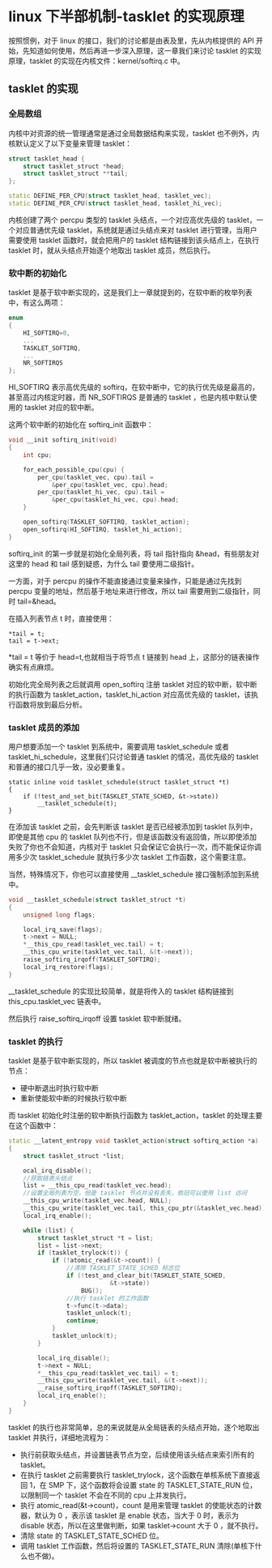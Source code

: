 # linux 下半部机制-tasklet 的实现原理

按照惯例，对于 linux 的接口，我们的讨论都是由表及里，先从内核提供的 API 开始，先知道如何使用，然后再进一步深入原理，这一章我们来讨论 tasklet 的实现原理，tasklet 的实现在内核文件：kernel/softirq.c 中。  

## tasklet 的实现

### 全局数组
内核中对资源的统一管理通常是通过全局数据结构来实现，tasklet 也不例外，内核默认定义了以下变量来管理 tasklet：

```c++
struct tasklet_head {
	struct tasklet_struct *head;
	struct tasklet_struct **tail;
};

static DEFINE_PER_CPU(struct tasklet_head, tasklet_vec);
static DEFINE_PER_CPU(struct tasklet_head, tasklet_hi_vec);
```

内核创建了两个 percpu 类型的 tasklet 头结点，一个对应高优先级的 tasklet，一个对应普通优先级 tasklet，系统就是通过头结点来对 tasklet 进行管理，当用户需要使用 tasklet 函数时，就会把用户的 tasklet 结构链接到该头结点上，在执行 tasklet 时，就从头结点开始逐个地取出 tasklet 成员，然后执行。  



### 软中断的初始化
tasklet 是基于软中断实现的，这是我们上一章就提到的，在软中断的枚举列表中，有这么两项：

```c++
enum
{
	HI_SOFTIRQ=0,
	...
	TASKLET_SOFTIRQ,
	...
	NR_SOFTIRQS
};
```
HI_SOFTIRQ 表示高优先级的 softirq，在软中断中，它的执行优先级是最高的，甚至高过内核定时器，而 NR_SOFTIRQS 是普通的 tasklet ，也是内核中默认使用的 tasklet 对应的软中断。   

这两个软中断的初始化在 softirq_init 函数中：

```c++
void __init softirq_init(void)
{
	int cpu;

	for_each_possible_cpu(cpu) {
		per_cpu(tasklet_vec, cpu).tail =
			&per_cpu(tasklet_vec, cpu).head;
		per_cpu(tasklet_hi_vec, cpu).tail =
			&per_cpu(tasklet_hi_vec, cpu).head;
	}

	open_softirq(TASKLET_SOFTIRQ, tasklet_action);
	open_softirq(HI_SOFTIRQ, tasklet_hi_action);
}
```

softirq_init 的第一步就是初始化全局列表，将 tail 指针指向 &head，有些朋友对这里的 head 和 tail 感到疑惑，为什么 tail 要使用二级指针。  

一方面，对于 percpu 的操作不能直接通过变量来操作，只能是通过先找到 percpu 变量的地址，然后基于地址来进行修改，所以 tail 需要用到二级指针，同时 tail=&head。  

在插入列表节点 t 时，直接使用：
```
*tail = t;
tail = t->ext;
```
*tail = t 等价于 head=t,也就相当于将节点 t 链接到 head 上，这部分的链表操作确实有点麻烦。  

初始化完全局列表之后就调用 open_softirq 注册 tasklet 对应的软中断，软中断的执行函数为 tasklet_action，tasklet_hi_action 对应高优先级的 tasklet，该执行函数将放到最后分析。  


### tasklet 成员的添加
用户想要添加一个 tasklet 到系统中，需要调用 tasklet_schedule 或者 tasklet_hi_schedule，这里我们只讨论普通 tasklet 的情况，高优先级的 tasklet 和普通的接口几乎一致，没必要重复。  

```
static inline void tasklet_schedule(struct tasklet_struct *t)
{
	if (!test_and_set_bit(TASKLET_STATE_SCHED, &t->state))
		__tasklet_schedule(t);
}
```
在添加该 tasklet 之前，会先判断该 tasklet 是否已经被添加到 tasklet 队列中，即使是其他 cpu 的 tasklet 队列也不行，但是该函数没有返回值，所以即使添加失败了你也不会知道，内核对于 tasklet 只会保证它会执行一次，而不能保证你调用多少次 tasklet_schedule 就执行多少次 tasklet 工作函数，这个需要注意。  

当然，特殊情况下，你也可以直接使用 __tasklet_schedule 接口强制添加到系统中。  

```c++
void __tasklet_schedule(struct tasklet_struct *t)
{
	unsigned long flags;

	local_irq_save(flags);
	t->next = NULL;
	*__this_cpu_read(tasklet_vec.tail) = t;
	__this_cpu_write(tasklet_vec.tail, &(t->next));
	raise_softirq_irqoff(TASKLET_SOFTIRQ);
	local_irq_restore(flags);
}
```
__tasklet_schedule 的实现比较简单，就是将传入的 tasklet 结构链接到 this_cpu.tasklet_vec 链表中。   

然后执行 raise_softirq_irqoff 设置 tasklet 软中断就绪。  

### tasklet 的执行
tasklet 是基于软中断实现的，所以 tasklet 被调度的节点也就是软中断被执行的节点：
* 硬中断退出时执行软中断
* 重新使能软中断的时候执行软中断

而 tasklet 初始化时注册的软中断执行函数为 tasklet_action，tasklet 的处理主要在这个函数中：

```c++
static __latent_entropy void tasklet_action(struct softirq_action *a)
{
	struct tasklet_struct *list;

	ocal_irq_disable();
	//获取链表头结点
	list = __this_cpu_read(tasklet_vec.head);
	//设置全局列表为空，但是 tasklet 节点并没有丢失，依旧可以使用 list 访问
	__this_cpu_write(tasklet_vec.head, NULL);
	__this_cpu_write(tasklet_vec.tail, this_cpu_ptr(&tasklet_vec.head));
	local_irq_enable();

	while (list) {
		struct tasklet_struct *t = list;
		list = list->next;
		if (tasklet_trylock(t)) {
			if (!atomic_read(&t->count)) {
				//清除 TASKLET_STATE_SCHED 标志位
				if (!test_and_clear_bit(TASKLET_STATE_SCHED,
							&t->state))
					BUG();
				//执行 tasklet 的工作函数
				t->func(t->data);
				tasklet_unlock(t);
				continue;
			}
			tasklet_unlock(t);
		}

		local_irq_disable();
		t->next = NULL;
		*__this_cpu_read(tasklet_vec.tail) = t;
		__this_cpu_write(tasklet_vec.tail, &(t->next));
		__raise_softirq_irqoff(TASKLET_SOFTIRQ);
		local_irq_enable();
	}
}
```

tasklet 的执行也非常简单，总的来说就是从全局链表的头结点开始，逐个地取出 tasklet 并执行，详细地流程为：

* 执行前获取头结点，并设置链表节点为空，后续使用该头结点来索引所有的 tasklet。 
* 在执行 tasklet 之前需要执行 tasklet_trylock，这个函数在单核系统下直接返回 1，在 SMP 下，这个函数将会设置 state 的 TASKLET_STATE_RUN 位，以限制同一个 tasklet 不会在不同的 cpu 上并发执行。  
* 执行 atomic_read(&t->count)，count 是用来管理 tasklet 的使能状态的计数器，默认为 0 ，表示该 tasklet 是 enable 状态，当大于 0 时，表示为 disable 状态，所以在这里做判断，如果 tasklet->count 大于 0 ，就不执行。  
* 清除 state 的 TASKLET_STATE_SCHED 位。  
* 调用 tasklet 工作函数，然后将设置的 TASKLET_STATE_RUN 清除(单核下什么也不做)。  



